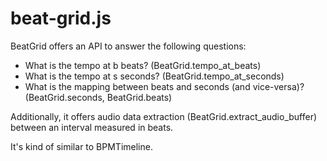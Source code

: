 # beat-grid.js

BeatGrid offers an API to answer the following questions:

* What is the tempo at b beats? (BeatGrid.tempo_at_beats)
* What is the tempo at s seconds? (BeatGrid.tempo_at_seconds)
* What is the mapping between beats and seconds (and vice-versa)? (BeatGrid.seconds, BeatGrid.beats)

Additionally, it offers audio data extraction (BeatGrid.extract_audio_buffer) between an interval measured in beats.

It's kind of similar to BPMTimeline.